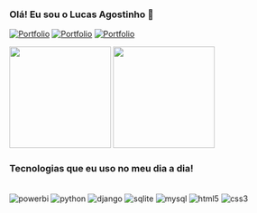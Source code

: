 ### Olá! Eu sou o Lucas Agostinho 👋

[![Portfolio](https://img.shields.io/badge/website-000000?style=for-the-badge&logo=About.me&logoColor=white)](https://sites.google.com/view/lucasagostinho/in%C3%ADcio)
[![Portfolio](https://img.shields.io/badge/LinkedIn-0077B5?style=for-the-badge&logo=linkedin&logoColor=white)](https://www.linkedin.com/in/lucasagostinho/)
[![Portfolio](https://img.shields.io/badge/Gmail-D14836?style=for-the-badge&logo=gmail&logoColor=white)](lucasagostinhodeassis@gmail.com)

<div>
<img height="180cm" src="https://github-readme-stats.vercel.app/api?username=lucasagost&theme=github_dark"/>
<img height="180cm" src="https://github-readme-stats.vercel.app/api/top-langs/?username=lucasagost&layout=compact&theme=github_dark"/>
  </div>

### Tecnologias que eu uso no meu dia a dia!

<div style="display: inline_block"><br/>
  <img align="center" alt="powerbi" src="https://img.shields.io/badge/PowerBI-F2C811?style=for-the-badge&logo=Power%20BI&logoColor=white"/>
  <img align="center" alt="python" src="https://img.shields.io/badge/Python-3776AB?style=for-the-badge&logo=python&logoColor=white"/>
  <img align="center" alt="django" src="https://img.shields.io/badge/Django-092E20?style=for-the-badge&logo=django&logoColor=whit"/>
  <img align="center" alt="sqlite" src="https://img.shields.io/badge/SQLite-07405E?style=for-the-badge&logo=sqlite&logoColor=white"/>
  <img align="center" alt="mysql" src="https://img.shields.io/badge/MySQL-00000F?style=for-the-badge&logo=mysql&logoColor=white"/>
  <img align="center" alt="html5" src="https://img.shields.io/badge/HTML-239120?style=for-the-badge&logo=html5&logoColor=white"/>
  <img align="center" alt="css3" src="https://img.shields.io/badge/CSS-239120?&style=for-the-badge&logo=css3&logoColor=white"/>
</div><br/>


